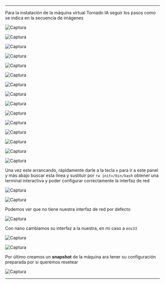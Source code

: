 
---

Para la instalación de la máquina virtual Tornado IA seguir los pasos como se indica en la secuencia de imágenes

![Captura](./Imágenes/vm_1.png)


![Captura](./Imágenes/vm_2.png)


![Captura](./Imágenes/vm_3.png)


![Captura](./Imágenes/vm_4.png)


![Captura](./Imágenes/vm_5.png)


![Captura](./Imágenes/vm_6.png)


![Captura](./Imágenes/vm_7.png)


![Captura](./Imágenes/vm_8.png)


![Captura](./Imágenes/vm_9.png)


![Captura](./Imágenes/vm_10.png)


![Captura](./Imágenes/vm_11.png)


![Captura](./Imágenes/vm_12.png)


![Captura](./Imágenes/vm_13.png)


![Captura](./Imágenes/vm_14.png)


![Captura](./Imágenes/vm_15.png)

Una vez este arrancando, rápidamente darle a la tecla `e` para ir a este panel y más abajo buscar esta línea y sustituir por `rw init=/bin/bash` obtener una terminal interactiva y poder configurar correctamente la interfaz de red

![Captura](./Imágenes/vm_16.png)


![Captura](./Imágenes/vm_17.png)

Podemos ver que no tiene nuestra interfaz de red por defecto

![Captura](./Imágenes/config_1.png)

Con nano cambiamos su interfaz a la nuestra, en mi caso a `ens33`

![Captura](./Imágenes/config_2.png)


![Captura](./Imágenes/config_3.png)

Por último creamos un **snapshot** de la máquina ara tener su configuración preparada por si queremos resetear
 
![Captura](./Imágenes/config_4.png)


---






























































































